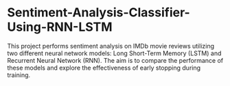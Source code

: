 # Sentiment-Analysis-Classifier-Using-RNN-LSTM
This project performs sentiment analysis on IMDb movie reviews utilizing two different neural network models: Long Short-Term Memory (LSTM) and Recurrent Neural Network (RNN). The aim is to compare the performance of these models and explore the effectiveness of early stopping during training.
